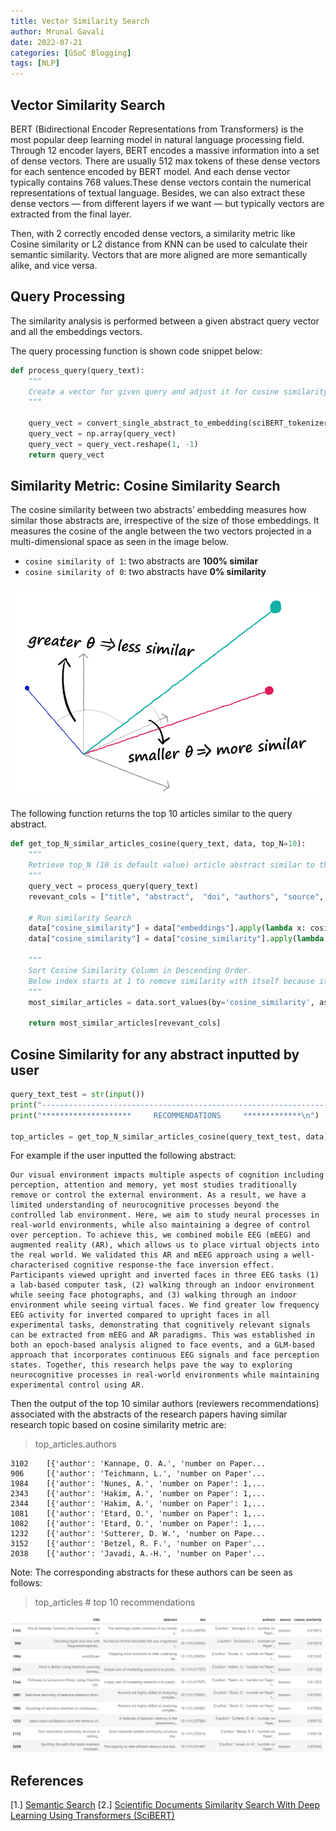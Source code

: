```yaml
---
title: Vector Similarity Search 
author: Mrunal Gavali
date: 2022-07-21 
categories: [GSoC Blogging]
tags: [NLP]
---
```

## Vector Similarity Search

BERT (Bidirectional Encoder Representations from Transformers) is the most popular deep learning model in natural language processing field.
Through 12 encoder layers, BERT encodes a massive information into a set of dense vectors. There are usually 512 max tokens of these dense vectors for each sentence encoded by BERT model. And each dense vector typically contains 768 values.These dense vectors contain the numerical representations of textual language. Besides, we can also extract these dense vectors — from different layers if we want — but typically vectors are extracted from the final layer.

Then, with 2 correctly encoded dense vectors, a similarity metric like Cosine similarity or L2 distance from KNN can be used to calculate their semantic similarity. Vectors that are more aligned are more semantically alike, and vice versa.

## Query Processing


The similarity analysis is performed between a given abstract query vector and all the embeddings vectors. 

The query processing function is shown code snippet below:

```python
def process_query(query_text):
    """ 
    Create a vector for given query and adjust it for cosine similarity search
    """

    query_vect = convert_single_abstract_to_embedding(sciBERT_tokenizer, model, query_text)
    query_vect = np.array(query_vect)
    query_vect = query_vect.reshape(1, -1)
    return query_vect
```
## Similarity Metric: Cosine Similarity Search
The cosine similarity between two abstracts’ embedding measures how similar those abstracts are, irrespective of the size of those embeddings.
It measures the cosine of the angle between the two vectors projected in a multi-dimensional space as seen in the image below.
- `cosine similarity of 1`:  two abstracts are **100% similar**
- `cosine similarity of 0`: two abstracts have **0% similarity**

![Cosine similarity](\Images\GSoC_img\cosine.png)

The following function returns the top 10 articles similar to the query abstract.

```python
def get_top_N_similar_articles_cosine(query_text, data, top_N=10):
    """
    Retrieve top_N (10 is default value) article abstract similar to the query
    """
    query_vect = process_query(query_text)
    revevant_cols = ["title", "abstract",  "doi", "authors", "source", "cosine_similarity"]
    
    # Run similarity Search
    data["cosine_similarity"] = data["embeddings"].apply(lambda x: cosine_similarity(query_vect, x))
    data["cosine_similarity"] = data["cosine_similarity"].apply(lambda x: x[0][0])
    
    """
    Sort Cosine Similarity Column in Descending Order.
    Below index starts at 1 to remove similarity with itself because it is always 1.
    """
    most_similar_articles = data.sort_values(by='cosine_similarity', ascending=False)[1:top_N+1]
    
    return most_similar_articles[revevant_cols]

```

## Cosine Similarity for any abstract inputted by user

```python
query_text_test = str(input())
print("--------------------------------------------------------------------------------------------------------------------\n")
print("********************     RECOMMENDATIONS     *************\n")

top_articles = get_top_N_similar_articles_cosine(query_text_test, data)  # take input from user and recommend top 10 using cosine similarity
```

For example if the user inputted the following abstract:

```
Our visual environment impacts multiple aspects of cognition including perception, attention and memory, yet most studies traditionally remove or control the external environment. As a result, we have a limited understanding of neurocognitive processes beyond the controlled lab environment. Here, we aim to study neural processes in real-world environments, while also maintaining a degree of control over perception. To achieve this, we combined mobile EEG (mEEG) and augmented reality (AR), which allows us to place virtual objects into the real world. We validated this AR and mEEG approach using a well-characterised cognitive response-the face inversion effect. Participants viewed upright and inverted faces in three EEG tasks (1) a lab-based computer task, (2) walking through an indoor environment while seeing face photographs, and (3) walking through an indoor environment while seeing virtual faces. We find greater low frequency EEG activity for inverted compared to upright faces in all experimental tasks, demonstrating that cognitively relevant signals can be extracted from mEEG and AR paradigms. This was established in both an epoch-based analysis aligned to face events, and a GLM-based approach that incorporates continuous EEG signals and face perception states. Together, this research helps pave the way to exploring neurocognitive processes in real-world environments while maintaining experimental control using AR.
```

Then the output of the top 10 similar authors (reviewers recommendations) associated with the abstracts of the research papers having similar research topic based on cosine similarity metric are:

> top_articles.authors

```
3102    [{'author': 'Kannape, O. A.', 'number on Paper...
906     [{'author': 'Teichmann, L.', 'number on Paper'...
1984    [{'author': 'Nunes, A.', 'number on Paper': 1,...
2343    [{'author': 'Hakim, A.', 'number on Paper': 1,...
2344    [{'author': 'Hakim, A.', 'number on Paper': 1,...
1081    [{'author': 'Etard, O.', 'number on Paper': 1,...
1082    [{'author': 'Etard, O.', 'number on Paper': 1,...
1232    [{'author': 'Sutterer, D. W.', 'number on Pape...
3152    [{'author': 'Betzel, R. F.', 'number on Paper'...
2038    [{'author': 'Javadi, A.-H.', 'number on Paper'...
```

Note: The corresponding abstracts for these authors can be seen as follows:

> top_articles # top 10 recommendations

![Reviewer Recommendations](\Images\GSoC_img\reviewers_recomm.png)



## References
[1.] [Semantic Search](https://www.pinecone.io/learn/semantic-search/)
[2.] [Scientific Documents Similarity Search With Deep Learning Using Transformers (SciBERT)](https://towardsdatascience.com/scientific-documents-similarity-search-with-deep-learning-using-transformers-scibert-d47c4e501590)
